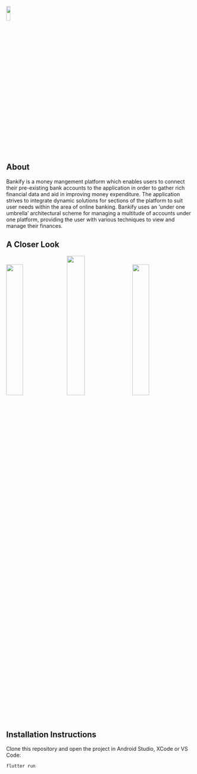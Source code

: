 <img width="15%" height="10%" src="https://i.imgur.com/qWiUbOc.png">
<h2>About</h2>
<p>Bankify is a money mangement platform which enables users to connect their pre-existing bank accounts to the application in order to gather rich financial data and aid in improving money expenditure. The application strives to integrate dynamic solutions for sections of the platform to suit user needs within the area of online banking. Bankify uses an ‘under one umbrella’ architectural scheme for managing a multitude of accounts under one platform, providing the user with various techniques to view and manage their finances.</p>
<h2>A Closer Look</h2>
<div class="row">
<img  width="30%" height="30%" src="https://i.imgur.com/p2ZG3RX.png">
&nbsp;
<img  width="31%" height="31%" src="https://i.imgur.com/xMGweNL.png">
&nbsp;
&nbsp;
<img  width="30%" height="30%" src="https://i.imgur.com/dnuKgQ3.png">
</div>
<br>
<br>
<h2>Installation Instructions</h2>
<p>Clone this repository and open the project in Android Studio, XCode or VS Code:</p>
<pre><code>flutter run</code></pre>
